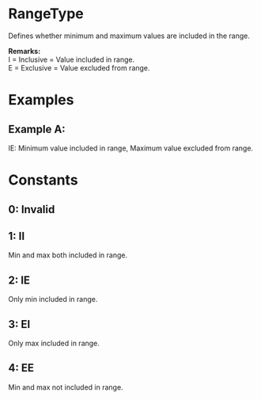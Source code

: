 # RangeType

Defines whether minimum and maximum values are included in the range.  

**Remarks:**  
I = Inclusive = Value included in range.  
E = Exclusive = Value excluded from range.  

# Examples

## Example A:

IE: Minimum value included in range, Maximum value excluded from range.  

# Constants

## 0: Invalid

## 1: II

Min and max both included in range.  

## 2: IE

Only min included in range.  

## 3: EI

Only max included in range.  

## 4: EE

Min and max not included in range.  

